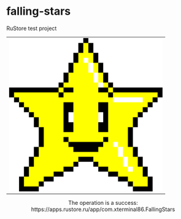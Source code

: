 # falling-stars

RuStore test project

<TABLE align="center">
  <TR> 
    <TD><IMG src="Assets/sprites/app-icon.png" width="400" /></TD>
  </TR>
</TABLE>

<p align="center">The operation is a success: https://apps.rustore.ru/app/com.xterminal86.FallingStars</p>
